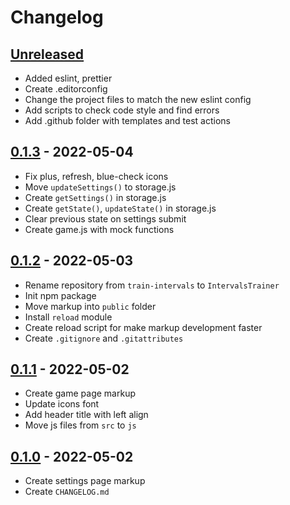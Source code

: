 # Changelog

## [Unreleased][unreleased]

- Added eslint, prettier
- Create .editorconfig
- Change the project files to match the new eslint config
- Add scripts to check code style and find errors
- Add .github folder with templates and test actions

## [0.1.3][] - 2022-05-04

- Fix plus, refresh, blue-check icons
- Move `updateSettings()` to storage.js
- Create `getSettings()` in storage.js
- Create `getState()`, `updateState()` in storage.js
- Clear previous state on settings submit
- Create game.js with mock functions

## [0.1.2][] - 2022-05-03

- Rename repository from `train-intervals` to `IntervalsTrainer`
- Init npm package
- Move markup into `public` folder
- Install `reload` module
- Create reload script for make markup development faster
- Create `.gitignore` and `.gitattributes`

## [0.1.1][] - 2022-05-02

- Create game page markup
- Update icons font
- Add header title with left align
- Move js files from `src` to `js`

## [0.1.0][] - 2022-05-02

- Create settings page markup
- Create `CHANGELOG.md`

[unreleased]: https://github.com/nieopierzony/IntervalsTrainer/compare/v0.1.3....HEAD
[0.1.3]: https://github.com/nieopierzony/IntervalsTrainer/releases/tag/v0.1.3
[0.1.2]: https://github.com/nieopierzony/IntervalsTrainer/releases/tag/v0.1.2
[0.1.1]: https://github.com/nieopierzony/IntervalsTrainer/releases/tag/v0.1.1
[0.1.0]: https://github.com/nieopierzony/IntervalsTrainer/releases/tag/v0.1.0
